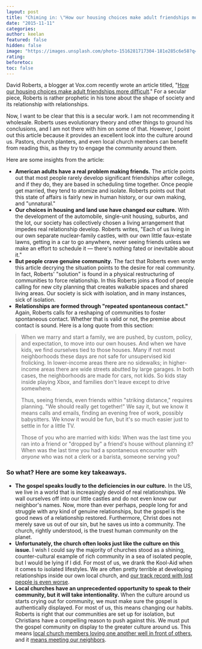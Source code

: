 ```yaml
---
layout: post
title: "Chiming in: \"How our housing choices make adult friendships more difficult\""
date: "2015-11-11"
categories:
author: keelan
featured: false
hidden: false
image: "https://images.unsplash.com/photo-1516281717304-181e285c6e58?q=80&w=2070&auto=format&fit=crop&ixlib=rb-4.0.3&ixid=M3wxMjA3fDB8MHxwaG90by1wYWdlfHx8fGVufDB8fHx8fA%3D%3D"
rating:
beforetoc:
toc: false
---
```


David Roberts, a blogger at Vox.com recently wrote an article titled, "[How our housing choices make adult friendships more difficult](http://www.vox.com/2015/10/28/9622920/housing-adult-friendship)." For a secular piece, Roberts is rather prophetic in his tone about the shape of society and its relationship with relationships.

Now, I want to be clear that this is a secular work. I am not recommending it wholesale. Roberts uses evolutionary theory and other things to ground his conclusions, and I am not there with him on some of that. However, I point out this article because it provides an excellent look into the culture around us. Pastors, church planters, and even local church members can benefit from reading this, as they try to engage the community around them.

Here are some insights from the article:

- **American adults have a real problem making friends.** The article points out that most people rarely develop significant friendships after college, and if they do, they are based in scheduling time together. Once people get married, they tend to atomize and isolate. Roberts points out that this state of affairs is fairly new in human history, or our own making, and "unnatural."
- **Our choices in housing and land use have changed our culture.** With the development of the automobile, single-unit housing, suburbs, and the lot, our society has collectively chosen a living arrangement that impedes real relationship develop. Roberts writes, "Each of us living in our own separate nuclear-family castles, with our own little faux-estate lawns, getting in a car to go anywhere, never seeing friends unless we make an effort to schedule it — there's nothing fated or inevitable about it."
- **But people crave genuine community.** The fact that Roberts even wrote this article decrying the situation points to the desire for real community. In fact, Roberts' "solution" is found in a physical restructuring of communities to force relationship. In this Roberts joins a flood of people calling for new city planning that creates walkable spaces and shared living areas. Our society is sick with isolation, and in many instances, sick of isolation.
- **Relationships are formed through "repeated spontaneous contact."** Again, Roberts calls for a reshaping of communities to foster spontaneous contact. Whether that is valid or not, the premise about contact is sound. Here is a long quote from this section:

> When we marry and start a family, we are pushed, by custom, policy, and expectation, to move into our own houses. And when we have kids, we find ourselves tied to those houses. Many if not most neighborhoods these days are not safe for unsupervised kid frolicking. In lower-income areas there are no sidewalks; in higher-income areas there are wide streets abutted by large garages. In both cases, the neighborhoods are made for cars, not kids. So kids stay inside playing Xbox, and families don't leave except to drive somewhere.
> 
> Thus, seeing friends, even friends within "striking distance," requires planning. "We should really get together!" We say it, but we know it means calls and emails, finding an evening free of work, possibly babysitters. We know it would be fun, but it's so much easier just to settle in for a little TV.
> 
> Those of you who are married with kids: When was the last time you ran into a friend or "dropped by" a friend's house without planning it? When was the last time you had a spontaneous encounter with _anyone_ who was not a clerk or a barista, someone serving you?

### So what? Here are some key takeaways.

- **The gospel speaks loudly to the deficiencies in our culture.** In the US, we live in a world that is increasingly devoid of real relationships. We wall ourselves off into our little castles and do not even know our neighbor's names. Now, more than ever perhaps, people long for and struggle with any kind of genuine relationships, but the gospel is the good news of a relationship restored. Furthermore, Christ does not merely save us out of our sin, but he saves us into a community. The church, rightly understood, is the truest human community on the planet.
- **Unfortunately, the church often looks just like the culture on this issue.** I wish I could say the majority of churches stood as a shining, counter-cultural example of rich community in a sea of isolated people, but I would be lying if I did. For most of us, we drank the Kool-Aid when it comes to isolated lifestyles. We are often pretty terrible at developing relationships inside our own local church, and [our track record with lost people is even worse](http://blog.keelancook.com/2015/10/in-the-news-the-craziest-statistic-youll-read-about-north-american-missions.html).
- **Local churches have an unprecedented opportunity to speak to their community, but it will take intentionality.** When the culture around us starts crying out for community, we must make sure the gospel is authentically displayed. For most of us, this means changing our habits. Roberts is right that our communities are set up for isolation, but Christians have a compelling reason to push against this. We must put the gospel community on display to the greater culture around us. This means [local church members loving one another well in front of others](http://blog.keelancook.com/2015/10/personal-evangelism-yes-but-it-should-be-a-group-activity.html), and it [means meeting our neighbors](http://blog.keelancook.com/2015/11/when-was-the-last-time-you-ate-with-an-unbeliever.html).
